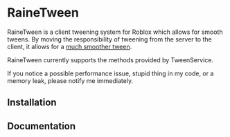 # RaineTween
RaineTween is a client tweening system for Roblox which allows for smooth tweens.
By moving the responsibility of tweening from the server to the client, it allows for a [much smoother tween](https://devforum.roblox.com/t/tweening-on-the-client/1472967/4).

RaineTween currently supports the methods provided by TweenService.

If you notice a possible performance issue, stupid thing in my code, or a memory leak, please notify me immediately.

## Installation

## Documentation
